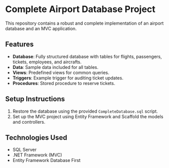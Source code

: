 
# Complete Airport Database Project

This repository contains a robust and complete implementation of an airport database and an MVC application.

## Features
- **Database**: Fully structured database with tables for flights, passengers, tickets, employees, and aircrafts.
- **Data**: Sample data included for all tables.
- **Views**: Predefined views for common queries.
- **Triggers**: Example trigger for auditing ticket updates.
- **Procedures**: Stored procedure to reserve tickets.

## Setup Instructions
1. Restore the database using the provided `CompleteDatabase.sql` script.
2. Set up the MVC project using Entity Framework and Scaffold the models and controllers.

## Technologies Used
- SQL Server
- .NET Framework (MVC)
- Entity Framework Database First
